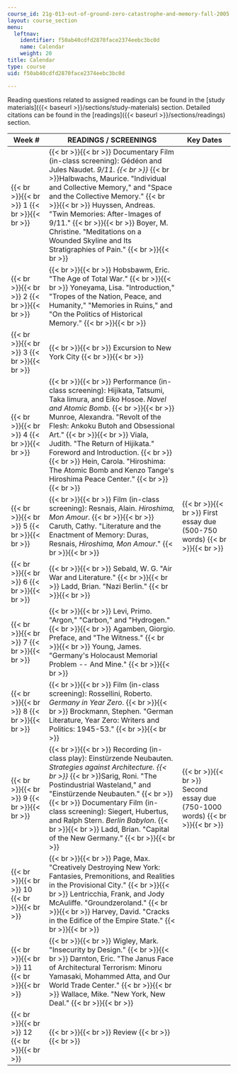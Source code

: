 ```yaml
---
course_id: 21g-013-out-of-ground-zero-catastrophe-and-memory-fall-2005
layout: course_section
menu:
  leftnav:
    identifier: f50ab40cdfd2870face2374eebc3bc0d
    name: Calendar
    weight: 20
title: Calendar
type: course
uid: f50ab40cdfd2870face2374eebc3bc0d

---
```


Reading questions related to assigned readings can be found in the [study materials]({{< baseurl >}}/sections/study-materials) section. Detailed citations can be found in the [readings]({{< baseurl >}}/sections/readings) section.

| Week # | READINGS / SCREENINGS | Key Dates |
| --- | --- | --- |
|  {{< br >}}{{< br >}} 1 {{< br >}}{{< br >}}  |  {{< br >}}{{< br >}} Documentary Film (in-class screening): Gédéon and Jules Naudet. _9/11.  {{< br >}}_  {{< br >}}Halbwachs, Maurice. "Individual and Collective Memory," and "Space and the Collective Memory." {{< br >}}{{< br >}} Huyssen, Andreas. "Twin Memories: After-Images of 9/11." {{< br >}}{{< br >}} Boyer, M. Christine. "Meditations on a Wounded Skyline and Its Stratigraphies of Pain." {{< br >}}{{< br >}}  | &nbsp; |
|  {{< br >}}{{< br >}} 2 {{< br >}}{{< br >}}  |  {{< br >}}{{< br >}} Hobsbawm, Eric. "The Age of Total War." {{< br >}}{{< br >}} Yoneyama, Lisa. "Introduction," "Tropes of the Nation, Peace, and Humanity," "Memories in Ruins," and "On the Politics of Historical Memory." {{< br >}}{{< br >}}  | &nbsp; |
|  {{< br >}}{{< br >}} 3 {{< br >}}{{< br >}}  |  {{< br >}}{{< br >}} Excursion to New York City {{< br >}}{{< br >}}  | &nbsp; |
|  {{< br >}}{{< br >}} 4 {{< br >}}{{< br >}}  |  {{< br >}}{{< br >}} Performance (in-class screening): Hijikata, Tatsumi, Taka Iimura, and Eiko Hosoe. _Navel and Atomic Bomb_. {{< br >}}{{< br >}} Munroe, Alexandra. "Revolt of the Flesh: Ankoku Butoh and Obsessional Art." {{< br >}}{{< br >}} Viala, Judith. "The Return of Hijikata." Foreword and Introduction. {{< br >}}{{< br >}} Hein, Carola. "Hiroshima: The Atomic Bomb and Kenzo Tange's Hiroshima Peace Center." {{< br >}}{{< br >}}  | &nbsp; |
|  {{< br >}}{{< br >}} 5 {{< br >}}{{< br >}}  |  {{< br >}}{{< br >}} Film (in-class screening): Resnais, Alain. _Hiroshima, Mon Amour_. {{< br >}}{{< br >}} Caruth, Cathy. "Literature and the Enactment of Memory: Duras, Resnais, _Hiroshima, Mon Amour_." {{< br >}}{{< br >}}  |  {{< br >}}{{< br >}} First essay due (500-750 words) {{< br >}}{{< br >}}  |
|  {{< br >}}{{< br >}} 6 {{< br >}}{{< br >}}  |  {{< br >}}{{< br >}} Sebald, W. G. "Air War and Literature." {{< br >}}{{< br >}} Ladd, Brian. "Nazi Berlin." {{< br >}}{{< br >}}  | &nbsp; |
|  {{< br >}}{{< br >}} 7 {{< br >}}{{< br >}}  |  {{< br >}}{{< br >}} Levi, Primo. "Argon," "Carbon," and "Hydrogen." {{< br >}}{{< br >}} Agamben, Giorgio. Preface, and "The Witness." {{< br >}}{{< br >}} Young, James. "Germany's Holocaust Memorial Problem -- And Mine." {{< br >}}{{< br >}}  | &nbsp; |
|  {{< br >}}{{< br >}} 8 {{< br >}}{{< br >}}  |  {{< br >}}{{< br >}} Film (in-class screening): Rossellini, Roberto. _Germany in Year Zero_. {{< br >}}{{< br >}} Brockmann, Stephen. "German Literature, Year Zero: Writers and Politics: 1945-53." {{< br >}}{{< br >}}  | &nbsp; |
|  {{< br >}}{{< br >}} 9 {{< br >}}{{< br >}}  |  {{< br >}}{{< br >}} Recording (in-class play): Einstürzende Neubauten. _Strategies against Architecture.  {{< br >}}_  {{< br >}}Sarig, Roni. "The Postindustrial Wasteland," and "Einstürzende Neubauten." {{< br >}}{{< br >}} Documentary Film (in-class screening): Siegert, Hubertus, and Ralph Stern. _Berlin Babylon_. {{< br >}}{{< br >}} Ladd, Brian. "Capital of the New Germany." {{< br >}}{{< br >}}  |  {{< br >}}{{< br >}} Second essay due (750-1000 words) {{< br >}}{{< br >}}  |
|  {{< br >}}{{< br >}} 10 {{< br >}}{{< br >}}  |  {{< br >}}{{< br >}} Page, Max. "Creatively Destroying New York: Fantasies, Premonitions, and Realities in the Provisional City." {{< br >}}{{< br >}} Lentricchia, Frank, and Jody McAuliffe. "Groundzeroland." {{< br >}}{{< br >}} Harvey, David. "Cracks in the Edifice of the Empire State." {{< br >}}{{< br >}}  | &nbsp; |
|  {{< br >}}{{< br >}} 11 {{< br >}}{{< br >}}  |  {{< br >}}{{< br >}} Wigley, Mark. "Insecurity by Design." {{< br >}}{{< br >}} Darnton, Eric. "The Janus Face of Architectural Terrorism: Minoru Yamasaki, Mohammed Atta, and Our World Trade Center." {{< br >}}{{< br >}} Wallace, Mike. "New York, New Deal." {{< br >}}{{< br >}}  | &nbsp; |
|  {{< br >}}{{< br >}} 12 {{< br >}}{{< br >}}  |  {{< br >}}{{< br >}} Review {{< br >}}{{< br >}}  |